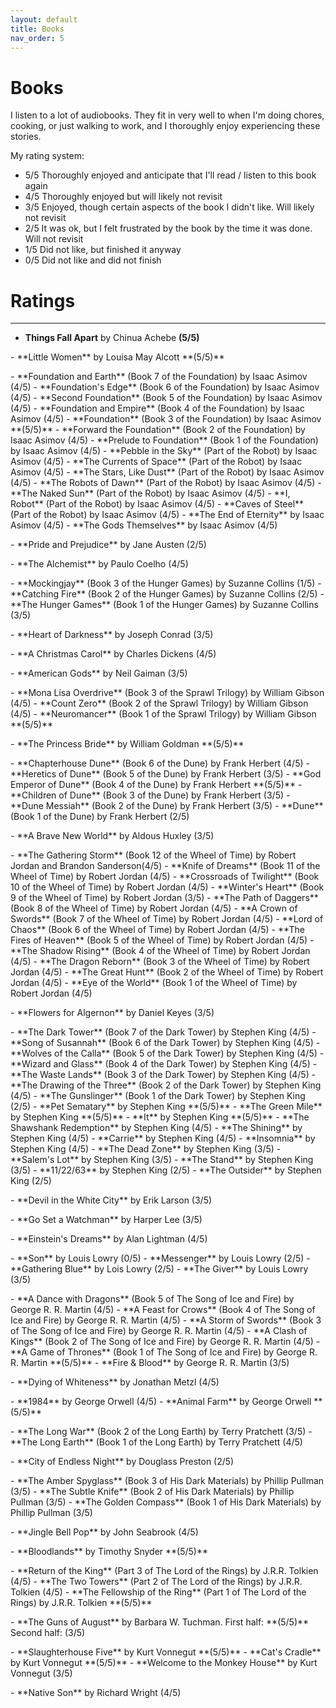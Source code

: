 ```yaml
---
layout: default
title: Books
nav_order: 5
---
```


# Books

I listen to a lot of audiobooks. They fit in very well to when I'm doing chores, cooking, or just walking to work, and I thoroughly enjoy experiencing these stories.

My rating system: 
- 5/5 Thoroughly enjoyed and anticipate that I'll read / listen to this book again
- 4/5 Thoroughly enjoyed but will likely not revisit
- 3/5 Enjoyed, though certain aspects of the book I didn't like. Will likely not revisit
- 2/5 It was ok, but I felt frustrated by the book by the time it was done. Will not revisit
- 1/5 Did not like, but finished it anyway
- 0/5 Did not like and did not finish


# Ratings

----

- **Things Fall Apart**		by Chinua Achebe **(5/5)**
<p></p>
- **Little Women**  		by Louisa May Alcott **(5/5)**
<p></p>
- **Foundation and Earth** 	(Book 7 of the Foundation) by Isaac Asimov (4/5)
- **Foundation's Edge** 	(Book 6 of the Foundation) by Isaac Asimov (4/5)
- **Second Foundation** 	(Book 5 of the Foundation) by Isaac Asimov (4/5)
- **Foundation and Empire** (Book 4 of the Foundation) by Isaac Asimov (4/5)
- **Foundation** 			(Book 3 of the Foundation) by Isaac Asimov **(5/5)**
- **Forward the Foundation** (Book 2 of the Foundation) by Isaac Asimov (4/5)
- **Prelude to Foundation** (Book 1 of the Foundation) by Isaac Asimov (4/5)
- **Pebble in the Sky** 	(Part of the Robot) by Isaac Asimov (4/5)
- **The Currents of Space** (Part of the Robot) by Isaac Asimov (4/5)
- **The Stars, Like Dust** 	(Part of the Robot) by Isaac Asimov (4/5)
- **The Robots of Dawn** 	(Part of the Robot) by Isaac Asimov (4/5)
- **The Naked Sun** 		(Part of the Robot) by Isaac Asimov (4/5)
- **I, Robot** 				(Part of the Robot) by Isaac Asimov (4/5)
- **Caves of Steel** 		(Part of the Robot) by Isaac Asimov (4/5)
- **The End of Eternity** 	by Isaac Asimov (4/5)
- **The Gods Themselves**  	by Isaac Asimov (4/5)
<p></p>
- **Pride and Prejudice**	by Jane Austen (2/5)
<p></p>
- **The Alchemist**  		by Paulo Coelho (4/5)
<p></p>
- **Mockingjay** 			(Book 3 of the Hunger Games) by Suzanne Collins (1/5)
- **Catching Fire** 		(Book 2 of the Hunger Games) by Suzanne Collins (2/5)
- **The Hunger Games**  	(Book 1 of the Hunger Games) by Suzanne Collins (3/5)
<p></p>
- **Heart of Darkness** 	by Joseph Conrad (3/5)
<p></p>
- **A Christmas Carol** 	by Charles Dickens (4/5)
<p></p>
- **American Gods** 		by Neil Gaiman (3/5)
<p></p>
- **Mona Lisa Overdrive** 	(Book 3 of the Sprawl Trilogy) by William Gibson (4/5)
- **Count Zero** 			(Book 2 of the Sprawl Trilogy) by William Gibson (4/5)
- **Neuromancer** 			(Book 1 of the Sprawl Trilogy) by William Gibson **(5/5)**
<p></p>
- **The Princess Bride** 	by William Goldman **(5/5)**
<p></p>
- **Chapterhouse Dune** 	(Book 6 of the Dune) by Frank Herbert (4/5)
- **Heretics of Dune** 		(Book 5 of the Dune) by Frank Herbert (3/5)
- **God Emperor of Dune** 	(Book 4 of the Dune) by Frank Herbert **(5/5)**
- **Children of Dune** 		(Book 3 of the Dune) by Frank Herbert (3/5)
- **Dune Messiah** 			(Book 2 of the Dune) by Frank Herbert (3/5)
- **Dune** 					(Book 1 of the Dune) by Frank Herbert (2/5)
<p></p>
- **A Brave New World** 	by Aldous Huxley (3/5)
<p></p>
- **The Gathering Storm**	(Book 12 of the Wheel of Time) by Robert Jordan and Brandon Sanderson(4/5)
- **Knife of Dreams**		(Book 11 of the Wheel of Time) by Robert Jordan (4/5)
- **Crossroads of Twilight** (Book 10 of the Wheel of Time) by Robert Jordan (4/5)
- **Winter's Heart** 		(Book 9 of the Wheel of Time) by Robert Jordan (3/5)
- **The Path of Daggers** 		(Book 8 of the Wheel of Time) by Robert Jordan (4/5)
- **A Crown of Swords** 		(Book 7 of the Wheel of Time) by Robert Jordan (4/5)
- **Lord of Chaos** 		(Book 6 of the Wheel of Time) by Robert Jordan (4/5)
- **The Fires of Heaven** 	(Book 5 of the Wheel of Time) by Robert Jordan (4/5)
- **The Shadow Rising** 	(Book 4 of the Wheel of Time) by Robert Jordan (4/5)
- **The Dragon Reborn** 	(Book 3 of the Wheel of Time) by Robert Jordan (4/5)
- **The Great Hunt** 		(Book 2 of the Wheel of Time) by Robert Jordan (4/5)
- **Eye of the World** 		(Book 1 of the Wheel of Time) by Robert Jordan (4/5)
<p></p>
- **Flowers for Algernon** 	by Daniel Keyes (3/5)
<p></p>
- **The Dark Tower** 		(Book 7 of the Dark Tower) by Stephen King (4/5)
- **Song of Susannah** 		(Book 6 of the Dark Tower) by Stephen King (4/5)
- **Wolves of the Calla** 	(Book 5 of the Dark Tower) by Stephen King (4/5)
- **Wizard and Glass** 		(Book 4 of the Dark Tower) by Stephen King (4/5)
- **The Waste Lands** 		(Book 3 of the Dark Tower) by Stephen King (4/5)
- **The Drawing of the Three** (Book 2 of the Dark Tower) by Stephen King (4/5)
- **The Gunslinger** 		(Book 1 of the Dark Tower) by Stephen King (2/5)
- **Pet Sematary** 			by Stephen King **(5/5)**
- **The Green Mile** 		by Stephen King **(5/5)**
- **It** 					by Stephen King **(5/5)**
- **The Shawshank Redemption** by Stephen King (4/5)
- **The Shining** 			by Stephen King (4/5)
- **Carrie** 				by Stephen King (4/5)
- **Insomnia** 				by Stephen King (4/5)
- **The Dead Zone** 		by Stephen King (3/5)
- **Salem's Lot** 			by Stephen King (3/5)
- **The Stand** 			by Stephen King (3/5)
- **11/22/63**				by Stephen King	(2/5)
- **The Outsider** 			by Stephen King (2/5)
<p></p>
- **Devil in the White City** by Erik Larson (3/5)
<p></p>
- **Go Set a Watchman** 	by Harper Lee (3/5)
<p></p>
- **Einstein's Dreams** 	by Alan Lightman (4/5)
<p></p>
- **Son** 					by Louis Lowry (0/5)
- **Messenger** 			by Louis Lowry (2/5)
- **Gathering Blue** 		by Lois Lowry (2/5)
- **The Giver** 			by Louis Lowry (3/5)
<p></p>
- **A Dance with Dragons** 	(Book 5 of The Song of Ice and Fire) by George R. R.  Martin (4/5)
- **A Feast for Crows** 	(Book 4 of The Song of Ice and Fire) by George R. R.  Martin (4/5)
- **A Storm of Swords** 	(Book 3 of The Song of Ice and Fire) by George R. R.  Martin (4/5)
- **A Clash of Kings** 		(Book 2 of The Song of Ice and Fire) by George R. R.  Martin (4/5)
- **A Game of Thrones** 	(Book 1 of The Song of Ice and Fire) by George R. R.  Martin **(5/5)**
- **Fire & Blood** 			by George R. R.  Martin (3/5)
<p></p>
- **Dying of Whiteness**   by Jonathan Metzl (4/5)
<p></p>
- **1984** 					by George Orwell (4/5)
- **Animal Farm** 			by George Orwell **(5/5)**
<p></p>
- **The Long War** 			(Book 2 of the Long Earth) by Terry Pratchett (3/5)
- **The Long Earth** 		(Book 1 of the Long Earth) by Terry Pratchett (4/5)
<p></p>
- **City of Endless Night** by Douglass Preston (2/5)
<p></p>
- **The Amber Spyglass** 	(Book 3 of His Dark Materials) by Phillip Pullman (3/5)
- **The Subtle Knife** 		(Book 2 of His Dark Materials) by Phillip Pullman (3/5)
- **The Golden Compass** 	(Book 1 of His Dark Materials) by Phillip Pullman (3/5)
<p></p>
- **Jingle Bell Pop** 		by John Seabrook (4/5)
<p></p>
- **Bloodlands** 			by Timothy Snyder **(5/5)**
<p></p>
- **Return of the King** 	(Part 3 of The Lord of the Rings) by J.R.R. Tolkien (4/5)
- **The Two Towers** 		(Part 2 of The Lord of the Rings) by J.R.R. Tolkien (4/5)
- **The Fellowship of the Ring** (Part 1 of The Lord of the Rings) by J.R.R. Tolkien **(5/5)**
<p></p>
- **The Guns of August** by Barbara W. Tuchman. First half: **(5/5)**    Second half: (3/5)
<p></p>
- **Slaughterhouse Five** 	by Kurt Vonnegut **(5/5)**
- **Cat's Cradle** 			by Kurt Vonnegut **(5/5)**
- **Welcome to the Monkey House** by Kurt Vonnegut (3/5)
<p></p>
- **Native Son** 			by Richard Wright (4/5)
